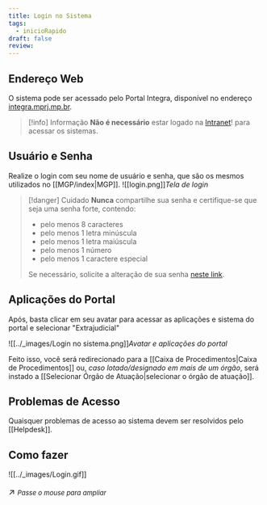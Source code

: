 ```yaml
---
title: Login no Sistema
tags:
  - inicioRapido
draft: false
review:
---
```

## Endereço Web

O sistema pode ser acessado pelo Portal Integra, disponível no endereço [integra.mprj.mp.br](https://integra.mprj.mp.br).

> [!info] Informação
> **Não é necessário** estar logado na [Intranet](https://seguro.mprj.mp.br/web/intranet)! para acessar os sistemas.

## Usuário e Senha

Realize o login com seu nome de usuário e senha, que são os mesmos utilizados no [[MGP/index|MGP]].
![[login.png]]*Tela de login*

>[!danger] Cuidado
>**Nunca** compartilhe sua senha e certifique-se que seja uma senha forte, contendo:
> - pelo menos 8 caracteres
> - pelo menos 1 letra minúscula
> - pelo menos 1 letra maiúscula
> - pelo menos 1 número
> - pelo menos 1 caractere especial
>
> Se necessário, solicite a alteração de sua senha [neste link](https://sistemas.mprj.mp.br/sca/trocaSenha).
> 
## Aplicações do Portal

Após, basta clicar em seu avatar para acessar as aplicações e sistema do portal e selecionar "Extrajudicial"

![[../_images/Login no sistema.png]]*Avatar e aplicações do portal*

Feito isso, você será redirecionado para a [[Caixa de Procedimentos|Caixa de Procedimentos]] ou, *caso lotado/designado em mais de um órgão*, será instado a [[Selecionar Órgão de Atuação|selecionar o órgão de atuação]].
## Problemas de Acesso

Quaisquer problemas de acesso ao sistema devem ser resolvidos pelo [[Helpdesk]].

## Como fazer

![[../_images/Login.gif]]<p style="font-size: 1.2em;">↗️ <em style="font-size: small;">Passe o mouse para ampliar</em></p>



